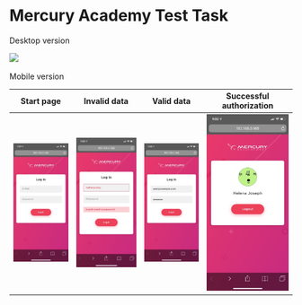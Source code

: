 # Mercury Academy Test Task

Desktop version

![](./preview.gif?raw=true)


Mobile version

Start page | Invalid data | Valid data | Successful authorization
:-------------------------:|:-------------------------:|:-------------------------:|:-------------------------:
![](./mobile-screenshots/1.jpg) | ![](./mobile-screenshots/2.jpg) | ![](./mobile-screenshots/3.jpg) | ![](./mobile-screenshots/4.jpg)
